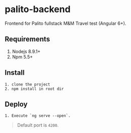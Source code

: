 # palito-backend
Frontend for Palito fullstack M&M Travel test (Angular 6+).

## Requirements

1. Nodejs 8.9.1+
2. Npm 5.5+

## Install
```
1. clone the project
2. npm install in root dir
```

## Deploy
```
1. Execute `ng serve --open`.
```
> Default port is `4200`.